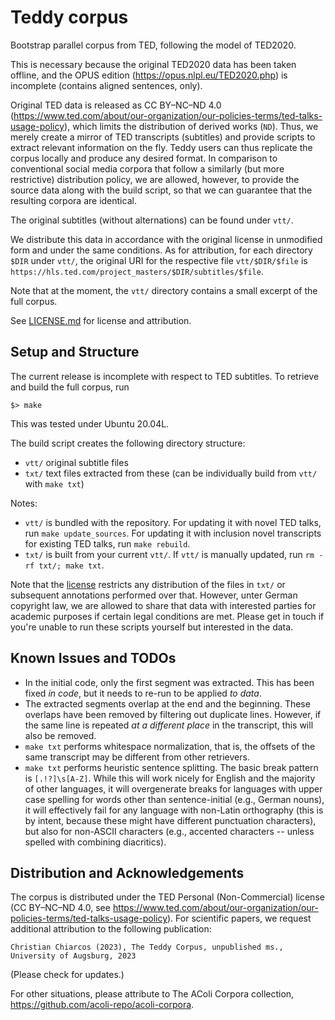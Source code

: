 # Teddy corpus

Bootstrap parallel corpus from TED, following the model of TED2020.

This is necessary because the original TED2020 data has been taken offline, and the OPUS edition (https://opus.nlpl.eu/TED2020.php) is incomplete (contains aligned sentences, only).

Original TED data is released as CC BY–NC–ND 4.0 (https://www.ted.com/about/our-organization/our-policies-terms/ted-talks-usage-policy), which limits the distribution of derived works (`ND`). Thus, we merely create a mirror of TED transcripts (subtitles) and provide scripts to extract relevant information on the fly.  Teddy users can thus replicate the corpus locally and produce any desired format. In comparison to conventional social media corpora that follow a similarly (but more restrictive) distribution policy, we are allowed, however, to provide the source data along with the build script, so that we can guarantee that the resulting corpora are identical.

The original subtitles (without alternations) can be found under `vtt/`. 

We distribute this data in accordance with the original license in unmodified form and under the same conditions.
As for attribution, for each directory `$DIR` under `vtt/`, the original URI for the respective file `vtt/$DIR/$file` is `https://hls.ted.com/project_masters/$DIR/subtitles/$file`.

Note that at the moment, the `vtt/` directory contains a small excerpt of the full corpus.

See [LICENSE.md](LICENSE.md) for license and attribution.

## Setup and Structure

The current release is incomplete with respect to TED subtitles. To retrieve and build the full corpus, run

	$> make

This was tested under Ubuntu 20.04L.

The build script creates the following directory structure:

- `vtt/` original subtitle files 
- `txt/` text files extracted from these (can be individually build from `vtt/` with `make txt`)

Notes:
- `vtt/` is bundled with the repository. For updating it with novel TED talks, run `make update_sources`. For updating it with inclusion novel transcripts for existing TED talks, run `make rebuild`.
- `txt/` is built from your current `vtt/`. If `vtt/` is manually updated, run `rm -rf txt/; make txt`.

Note that the [license](LICENSE.md) restricts any distribution of the files in `txt/` or subsequent annotations performed over that. However, unter German copyright law, we are allowed to share that data with interested parties for academic purposes if certain legal conditions are met. Please get in touch if you're unable to run these scripts yourself but interested in the data.

## Known Issues and TODOs

- In the initial code, only the first segment was extracted. This has been fixed *in code*, but it needs to re-run to be applied *to data*.
- The extracted segments overlap at the end and the beginning. These overlaps have been removed by filtering out duplicate lines. However, if the same line is repeated *at a different place* in the transcript, this will also be removed.
- `make txt` performs whitespace normalization, that is, the offsets of the same transcript may be different from other retrievers.
- `make txt` performs heuristic sentence splitting. The basic break pattern is `[.!?]\s[A-Z]`. While this will work nicely for English and the majority of other languages, it will overgenerate breaks for languages with upper case spelling for words other than sentence-initial (e.g., German nouns), it will effectively fail for any language with non-Latin orthography (this is by intent, because these might have different punctuation characters), but also for non-ASCII characters (e.g., accented characters -- unless spelled with combining diacritics).

## Distribution and Acknowledgements

The corpus is distributed under the TED Personal (Non-Commercial) license (CC BY–NC–ND 4.0, see https://www.ted.com/about/our-organization/our-policies-terms/ted-talks-usage-policy). For scientific papers, we request additional attribution to the following publication:

	Christian Chiarcos (2023), The Teddy Corpus, unpublished ms., University of Augsburg, 2023

(Please check for updates.)

For other situations, please attribute to The AColi Corpora collection, https://github.com/acoli-repo/acoli-corpora.